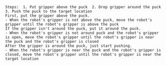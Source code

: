 
    Steps:  1. Put gripper above the puck  2. Drop gripper around the puck  3. Push the puck to the target location
    First, put the gripper above the puck.
    - When the robot's gripper is not above the puck, move the robot's gripper until the robot's gripper is above the puck
    If the gripper isn't around the puck, put it around the puck.
    - When the robot's gripper is not around puck and the robot's gripper is open, move the robot's gripper until the robot's gripper is near the puck and the robot's gripper is closed
    After the gripper is around the puck, just start pushing.
    - When the robot's gripper is near the puck and the robot's gripper is closed, move the robot's gripper until the robot's gripper is near the target location